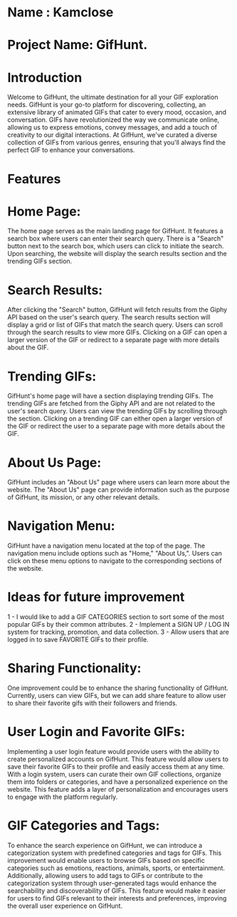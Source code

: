 # Name : Kamclose
# Project Name: GifHunt.

# Introduction
Welcome to GifHunt, the ultimate destination for all your GIF exploration needs. GifHunt is your go-to platform for discovering, collecting, an extensive library of animated GIFs that cater to every mood, occasion, and conversation.
GIFs have revolutionized the way we communicate online, allowing us to express emotions, convey messages, and add a touch of creativity to our digital interactions. At GifHunt, we've curated a diverse collection of GIFs from various genres, ensuring that you'll always find the perfect GIF to enhance your conversations.

# Features

# Home Page:
The home page serves as the main landing page for GifHunt.
It features a search box where users can enter their search query.
There is a "Search" button next to the search box, which users can click to initiate the search.
Upon searching, the website will display the search results section and the trending GIFs section.

# Search Results:
After clicking the "Search" button, GifHunt will fetch results from the Giphy API based on the user's search query.
The search results section will display a grid or list of GIFs that match the search query.
Users can scroll through the search results to view more GIFs.
Clicking on a GIF can open a larger version of the GIF or redirect to a separate page with more details about the GIF.

# Trending GIFs:
GifHunt's home page will have a section displaying trending GIFs.
The trending GIFs are fetched from the Giphy API and are not related to the user's search query.
Users can view the trending GIFs by scrolling through the section.
Clicking on a trending GIF can either open a larger version of the GIF or redirect the user to a separate page with more details about the GIF.

# About Us Page:
GifHunt includes an "About Us" page where users can learn more about the website.
The "About Us" page can provide information such as the purpose of GifHunt, its mission, or any other relevant details.

# Navigation Menu:
GifHunt have a navigation menu located at the top of the page.
The navigation menu include options such as "Home," "About Us,".
Users can click on these menu options to navigate to the corresponding sections of the website.

# Ideas for future improvement
1 - I would like to add a GIF CATEGORIES section to sort some of the most popular GIFs by their common attributes. 
2 - Implement a SIGN UP / LOG IN system for tracking, promotion, and data collection. 
3 - Allow users that are logged in to save FAVORITE GIFs to their profile. 

# Sharing Functionality:
One improvement could be to enhance the sharing functionality of GifHunt. Currently, users can view GIFs, but we can add share feature to allow user to share their favorite gifs with their followers and friends. 

# User Login and Favorite GIFs:
Implementing a user login feature would provide users with the ability to create personalized accounts on GifHunt. This feature would allow users to save their favorite GIFs to their profile and easily access them at any time. With a login system, users can curate their own GIF collections, organize them into folders or categories, and have a personalized experience on the website. This feature adds a layer of personalization and encourages users to engage with the platform regularly.

# GIF Categories and Tags:
To enhance the search experience on GifHunt, we can introduce a categorization system with predefined categories and tags for GIFs. This improvement would enable users to browse GIFs based on specific categories such as emotions, reactions, animals, sports, or entertainment. Additionally, allowing users to add tags to GIFs or contribute to the categorization system through user-generated tags would enhance the searchability and discoverability of GIFs. This feature would make it easier for users to find GIFs relevant to their interests and preferences, improving the overall user experience on GifHunt.

